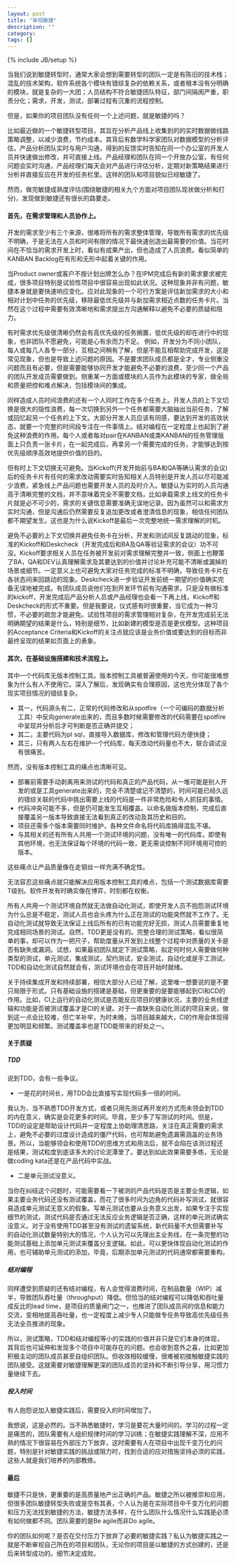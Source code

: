 ```yaml
---
layout: post
title: "审视敏捷"
description: ""
category: 
tags: []
---
```

{% include JB/setup %}

当我们说到敏捷转型时，通常大家会想到需要转型的团队一定是有陈旧的技术栈；混乱的技术架构，软件系统各个模块有错综复杂的依赖关系，或者根本没有分明确的模块，就是复杂的一大团；人员结构不符合敏捷团队特征，部门间隔阂严重，职责分化；需求，开发，测试，部署过程有沉重的流程控制。

但是，如果你的项目团队没有任何一个上述问题，就是敏捷的吗？

比如最近做的一个敏捷转型项目，其旨在分析产品线上收集到的的实时数据做线路策略调整，以减少浪费，节约成本。其背后有数学科学家团队对数据模型的分析评估，产品分析团队实时与用户沟通，得到的反馈实时告知在同一个办公室的开发人员并快速做出修改，并可直接上线。产品经理和团队在同一个开放办公室，有任何问题会实时沟通，产品经理们每天会对产品进行评估分析，定期对新策略结果进行分析并直接反应在开发的任务栏里。这样的团队和项目貌似已经敏捷了。

然而，做完敏捷成熟度评估(围绕敏捷的相关九个方面对项目团队现状做分析和打分)，发现做到敏捷还有很长的路要走。

#### **首先，在需求管理和人员协作上。**

开发的需求至少有三个来源，很难将所有的需求整体管理，导致所有需求的优先级不明确，于是无法在人员和时间有限的情况下最快速创造出最需要的价值。当花时间在不恰当的需求开发上时，看似有成果产出，但也造成了人员浪费。看似简单的KANBAN Backlog在有形和无形中起着关键的作用。

当Product owner或客户不按计划出牌怎么办？在IPM完成后有新的需求要求被完成，很多项目特别是试验性项目中很容易出现如此状况。这种现象并非有问题，敏捷本身就是要快速响应变化。应对此现象的一个可行方案是评估新加需求的大小和相对计划中任务的优先级，移除最低优先级并与新加需求相近点数的任务卡片。当然在这个过程中需要有效清晰地和需求提出方沟通解释以避免不必要的质疑和阻力。

有时需求优先级很清晰仍然会有高优先级的任务搁置，低优先级的却在进行中的现象，也非团队不愿避免，可能是心有余而力不足。
例如，开发分为不同小团队，每人或每几人各专一部分，互相之间稍有了解，但是不能互相帮助完成开发，这是常见现象，但也是导致上述问题的原因。不是要求团队成员都是全才，专业侧重没问题而且有必要，但是需要能够协同开发才能避免不必要的浪费，至少同一个产品的团队开发成员需要做到。侧重某一方面或模块的人员作为此模块的专家，做全局和质量把控和难点解决，包括模块间的集成。

同样造成人员时间浪费的还有一个人同时工作在多个任务上。开发人员的上下文切换是很大的隐性浪费，每一次切换到另外一个任务都需要大脑抽出当前任务，了解或回忆起另一个任务的上下文。大部分开发人员应该有同感，要达到开发的高效状态，就要一个完整的时间段专注在一件事情上。结对编程在一定程度上也起到了避免这种浪费的作用。每个人或者每对pair在KANBAN或类KANBAN的任务管理版面上只负责一张卡片，在一起完成后，再拿另一个需要完成的任务，才能够达到按优先级顺序高效地提供价值的目的。

但有时上下文切换无可避免。当Kickoff(开发开始前与BA和QA等确认需求的会议)后的任务卡片有任何的需求改动需要实时告知相关人员特别是开发人员以尽可能减少浪费，紧急线上产品问题也需要开发人员的及时介入。敏捷认为实时的人员沟通高于清晰完整的文档，并不意味着完全不需要文档，比如承载需求上线文的任务卡片就是必不可少的，需求的关键信息需要准确无误地记录。因为虽然可以和需求方实时沟通，但是沟通后仍然需要反复追加更改或者澄清信息的现象，相信任何团队都不期望发生。这也是为什么说Kickoff是最后一次完整地统一需求理解的时机。

避免不必要的上下文切换并避免任务卡在分析，开发和测试间反复跳动的现象，标准的Kickoff和Deskcheck（开发完成后和BA及QA等验证需求的会议）功不可没。Kickoff要求相关人员在任务被开发前对需求理解完整并一致，侧面上也鞭策了BA，QA和DEV认真理解需求及其要达到的价值并讨论补充可能不清晰或漏掉的场景或细节。一定意义上也可避免大家对任务完成的标准不明确，导致任务卡片在各状态间来回跳动的现象。Deskcheck进一步验证开发前统一期望的价值确实完备无误地被完成。有团队成员说他们在到开发环节前有沟通需求，只是没有做标准的kickoff，开发完成后产品分析人员或产品经理也会看一下再上线，Kickoff和Deskcheck的形式不重要。但是我要说，仪式感有时很重要，当它成为一种习惯，不必要的疏忽才能避免。试验性项目的需求管理相对复杂，在开发完成前无法明确期望的结果是什么，特别是细节，比如新建的模型是否是更优模型。这种项目的Acceptance Criteria和Kickoff的关注点就应该是业务价值或要达到的目标而非最终呈现的结果如页面上的表象。

#### **其次，在基础设施搭建和技术流程上。**

其中一个代码库无版本控制工具。版本控制工具被普遍使用的今天，你可能很难想象为什么有人不使用它。深入了解后，发现确实有合理原因，这也充分体现了各个现实项目情况的错综复杂。
+ 其一，代码源头有二，正常的代码修改和从spotfire（一个可编码的数据分析工具）中反向generate出来的，而且多数时候需要修改的代码需要在spotfire中呈现并分析后才可判断是否正确并提交；
+ 其二，主要代码为pl sql，直接导入数据库，修改和管理代码方便快捷；
+ 其三，只有两人左右在维护一个代码库，每天改动代码量也不大，联合调试没有很痛苦。 

然而，没有版本控制工具的痛点也清晰可见。
+ 部署前需要手动剥离用来测试的代码和真正的产品代码，从一堆可能是别人开发的或是工具generate出来的，完全不清楚或记不清楚的，时间可能已经久远的错综关联的代码中挑出需要上线的代码是一件非常危险和令人抓狂的事情。
+ 代码冲突可能不多，但是仍可能发生互相覆盖。以命名做版本控制，完成后直接覆盖另一版本导致直接无法看到真正的改动及其历史和目的。
+ 项目还需多个版本需要同时维护，各种文件命名将代码库搞得混乱不堪。
+ 与其相关的还有所有人共用一个测试环境的问题，没有唯一的代码库，即使有其他环境，也无法保证每个环境的代码一致，更无需谈控制不同环境用可控的版本。

这些痛点让产品质量像在走钢丝一样充满不确定性。

无法容忍这些痛点就只能解决应用版本控制工具的难点，包括一个测试数据库需要T级别。软件开发有时确实像在博弈，时刻都在权衡。

所有人共用一个测试环境自然就无法做自动化测试，即使开发人员不抱怨测试环境为什么总是不稳定，测试人员也会头疼为什么正在测试的功能突然就不工作了。无自动化测试就导致无法保证上线后所有的已有功能完好无损，测试人员需要重复地完成相同场景的测试。自然，TDD更是没有的。完整合理的测试策略，看似很简单的事，却可以作为一把尺子，帮助度量从开发到上线整个过程中对质量的关卡是否有缺失或漏洞。试想，如果最初团队就定下测试策略，拟定何时何人需要做何种类型的测试，单元测试，集成测试，契约测试，安全测试，自动化或是手工测试，TDD和自动化测试自然就会有，测试环境也会在项目开始时就绪。

关于持续集成开发和持续部署，相信大部分人已经了解，这里唯一想要说的是不要只局限于形式。只有基础设施的搭建是基础，但更重要的是要能够起到CI和CD的作用。比如，CI上运行的自动化测试是否能反应项目的健康状况，主要的业务线逻辑和功能是否被测试覆盖才是CI的关键。对于一直缺失自动化测试的项目来说，做到这一点会比较难，但亡羊补牢，为时未晚，当项目越来越大，CI的作用会体现得更加明显和频繁。测试覆盖率也是TDD能带来的好处之一。

#### **关于质疑**

##### **TDD**

说到TDD，会有一些争议。
+ 一是花的时间长，用TDD会比直接写实现代码多一倍的时间。

我认为，当不熟悉TDD开发方式，或者只用先测试再开发的方式而未领会到TDD的内在意义，确实是会花更多的时间。毕竟，至少多了写测试的时间。但是，TDD的设定是帮助设计代码并一定程度上协助理清思路，关注在真正需要的需求上，避免不必要的过度设计造成的僵尸代码，也可帮助避免遗漏需涵盖的业务场景。所以，当能够领会和使用TDD的思维方式和用法后，就不会陷在该测过程还是结果，测试粒度到底该多大的讨论泥潭里了。要达到如此效果需要多练，无论是做coding kata还是在产品代码中实战。

+ 二是单元测试没意义。

当你在纠结这个问题时，可能需要看一下被测的产品代码是否是主要业务逻辑，如果主要业务代码还没有测试覆盖，而花了很多时间为边角的代码补写测试，就很容易造成单元测试无意义的假象。写单元测试也要从业务意义出发，如果专注于实现细节的测试，测试代码是否通过无法反应业务逻辑是否正确，这样的单元测试确实没意义。对于没有使用TDD甚至没有测试的遗留系统，新代码量不大但需要补写的自动化测试数量特别大的情况，个人认为可以先理出主业务线，在一条完整的功能测试基础上添加单元测试来覆盖分支逻辑。如此，可以更快体现自动化测试的作用，也可辅助单元测试的添加，毕竟，后期添加单元测试的代码通常都需要重构。

##### **结对编程**

同样遭受到质疑的还有结对编程，有人会觉得浪费时间，在制品数量（WIP）减半，导致团队吞吐量（throughput）降低。但恰当的结对编程可以降低和吞吐量成反比的lead time，是项目的质量闸门之一，也推进了团队成员间的信息和能力交流，变相地提高吞吐量，也一定程度上减少专人只能做专任务导致高优先级任务无法全员推进的现象。

所以，测试策略，TDD和结对编程等小的实践的价值并非只是它们本身的体现，其背后也可延伸和发现多个项目中可能存在的问题。也会收到意外之喜，比如更加积极主动的团队成员甚至自组织团队。但收效相较缓慢，很难被初接触敏捷实践的团队接受。这就需要对敏捷理解更深的团队成员的坚持和不断引导分享，用习惯力量继续下去。

##### **投入时间**

有人抱怨说加入敏捷实践后，需要投入的时间增加了。

我想说，这是必然的。当不熟悉敏捷时，学习是要花大量时间的。学习的过程一定是痛苦的，团队需要有人组织规律时间的学习训练；在敏捷实践理解不深，应用不熟的情况下很容易在外部压力下放弃，这时需要有人在项目中出现千变万化的问题，特别是针对敏捷实践的挑战或阻力时，找到合适的应对措施坚持必须的实践，这些人就是我们培养的内部教练。

#### **最后**

敏捷不只是快，更重要的是高质量地产出正确的产品。敏捷之所以被推崇和应用，但很多团队敏捷转型失败或是空有其表，个人认为是在实际项目中千变万化的问题和压力无法找到敏捷的方法，敏捷方法多样，在什么团队什么情况什么实践是必须有如何做都不同。团队需要的是Be agile而非Do agile。

你的团队如何呢？是否在交付压力下放弃了必要的敏捷实践？私认为敏捷实践之一就是不断审视自己所在的项目和团队，无论你的项目是以敏捷的方式创建的，还是后来转型成功的。细节决定成败。

